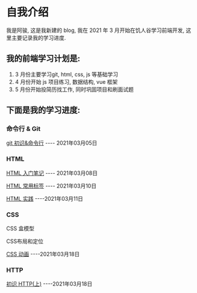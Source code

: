 # 自我介绍

我是阿骏, 这是我新建的 blog, 我在 2021 年 3 月开始在饥人谷学习前端开发, 这里主要记录我的学习进度.

## 我的前端学习计划是:

1. 3 月份主要学习git, html, css, js 等基础学习
2. 4 月份开始 js 项目练习, 数据结构, vue 框架
3. 5 月份开始投简历找工作, 同时巩固项目和刷面试题

## 下面是我的学习进度:

### 命令行 & Git

[git 初识&命令行](https://github.com/yeluofanchen/blog-test/blob/main/git.md)	---- 2021年03月05日

### HTML

[HTML 入门笔记](https://github.com/yeluofanchen/blog-test/blob/main/HTML%E5%85%A5%E9%97%A8%E7%AC%94%E8%AE%B01.md)    ---- 2021年03月08日

[HTML 常用标签](https://github.com/yeluofanchen/blog-test/blob/main/HTML%E5%B8%B8%E7%94%A8%E6%A0%87%E7%AD%BE.md)    ---- 2021年03月10日

[HTML 实践](https://github.com/yeluofanchen/G.E.M-introduce-html)    ----2021年03月11日

### CSS

CSS 盒模型

CSS布局和定位

[CSS 动画](https://github.com/yeluofanchen/blog-test/blob/main/CSS%E5%8A%A8%E7%94%BB.md)    ----2021年03月18日

### HTTP

[初识 HTTP(上)](https://github.com/yeluofanchen/blog-test/blob/main/%E5%88%9D%E8%AF%86%20HTTP(%E4%B8%8A).md)    ----2021年03月18日







